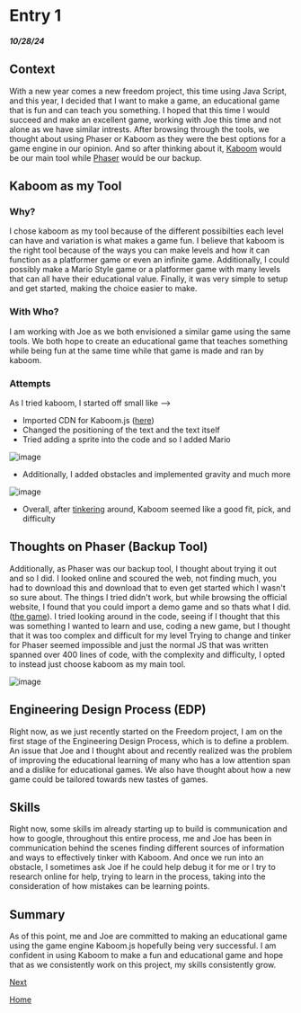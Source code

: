 # Entry 1
##### 10/28/24

## Context 

With a new year comes a new freedom project, this time using Java Script, and this year, I decided that I want to make a game, an educational game that is fun and can teach you something. I hoped that this time I would succeed and make an excellent game, working with Joe this time and not alone as we have similar intrests. After browsing through the tools, we thought about using Phaser or Kaboom as they were the best options for a game engine in our opinion. And so after thinking about it, [Kaboom](https://kaboomjs.com/) would be our main tool while [Phaser](https://phaser.io) would be our backup.

## Kaboom as my Tool

### Why?
I chose kaboom as my tool because of the different possibilties each level can have and variation is what makes a game fun. I believe that kaboom is the right tool because of the ways you can make levels and how it can function as a platformer game or even an infinite game. Additionally, I could possibly make a Mario Style game or a platformer game with many levels that can all have their educational value. Finally, it was very simple to setup and get started, making the choice easier to make.

### With Who?
I am working with Joe as we both envisioned a similar game using the same tools. We both hope to create an educational game that teaches something while being fun at the same time while that game is made and ran by kaboom. 

### Attempts
As I tried kaboom, I started off small like -->
* Imported CDN for Kaboom.js ([here](https://kaboomjs.com/doc/setup))
* Changed the positioning of the text and the text itself
* Tried adding a sprite into the code and so I added Mario
  
![image](https://github.com/user-attachments/assets/f4f9e6d6-d293-420e-a1a8-7627ca27afa1)

* Additionally, I added obstacles and implemented gravity and much more

 ![image](https://github.com/user-attachments/assets/1bcc4477-2c1d-43d2-9d7f-ceea3362238e)
* Overall, after [tinkering](../tool/kaboom-tinker/mygame/src) around, Kaboom seemed like a good fit, pick, and difficulty 

## Thoughts on Phaser (Backup Tool)
Additionally, as Phaser was our backup tool, I thought about trying it out and so I did. I looked online and scoured the web, not finding much, you had to download this and download that to even get started which I wasn't so sure about. The things I tried didn't work, but while browsing the official website, I found that you could import a demo game and so thats what I did. ([the game](../phaser/kylesgame)). I tried looking around in the code, seeing if I thought that this was something I wanted to learn and use, coding a new game, but I thought that it was too complex and difficult for my level Trying to change and tinker for Phaser seemed impossible and just the normal JS that was written spanned over 400 lines of code, with the complexity and difficulty, I opted to instead just choose kaboom as my main tool.

![image](https://github.com/user-attachments/assets/4304b9f5-aa34-439d-802a-9747e12cd9e1)

## Engineering Design Process (EDP) 
Right now, as we just recently started on the Freedom project, I am on the first stage of the Engineering Design Process, which is to define a problem. An issue that Joe and I thought about and recently realized was the problem of improving the educational learning of many who has a low attention span and a dislike for educational games. We also have thought about how a new game could be tailored towards new tastes of games.

## Skills 

Right now, some skills im already starting up to build is communication and how to google, throughout this entire process, me and Joe has been in communication behind the scenes finding different sources of information and ways to effectively tinker with Kaboom. And once we run into an obstacle, I sometimes ask Joe if he could help debug it for me or I try to research online for help, trying to learn in the process, taking into the consideration of how mistakes can be learning points. 

## Summary

As of this point, me and Joe are committed to making an educational game using the game engine Kaboom.js hopefully being very successful. I am confident in using Kaboom to make a fun and educational game and hope that as we consistently work on this project, my skills consistently grow.

[Next](entry02.md)

[Home](../README.md)
